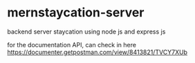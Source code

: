 # mernstaycation-server
 backend server staycation using node js and express js

for the documentation API, can check in here 
https://documenter.getpostman.com/view/8413821/TVCY7XUb

